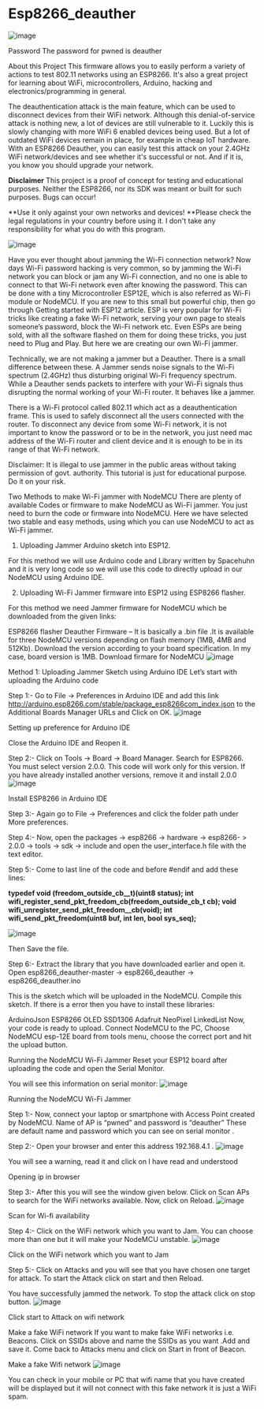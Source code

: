 # Esp8266_deauther


![image](https://github.com/vasanthkumarch/Esp8266_deauther/assets/36288975/b627a1ad-4f7e-46f6-8879-87969de441b8)

Password
The password for pwned is deauther

About this Project
This firmware allows you to easily perform a variety of actions to test 802.11 networks using an ESP8266. It's also a great project for learning about WiFi, microcontrollers, Arduino, hacking and electronics/programming in general.

The deauthentication attack is the main feature, which can be used to disconnect devices from their WiFi network.
Although this denial-of-service attack is nothing new, a lot of devices are still vulnerable to it. Luckily this is slowly changing with more WiFi 6 enabled devices being used. But a lot of outdated WiFi devices remain in place, for example in cheap IoT hardware. With an ESP8266 Deauther, you can easily test this attack on your 2.4GHz WiFi network/devices and see whether it's successful or not. And if it is, you know you should upgrade your network.

**Disclaimer**
This project is a proof of concept for testing and educational purposes. Neither the ESP8266, nor its SDK was meant or built for such purposes. Bugs can occur!

**Use it only against your own networks and devices!
**Please check the legal regulations in your country before using it. I don't take any responsibility for what you do with this program.

![image](https://github.com/vasanthkumarch/Esp8266_deauther/assets/36288975/f03a145d-cca7-48e2-babf-9cc8ab2267bd)


Have you ever thought about jamming the Wi-Fi connection network? Now days Wi-Fi password hacking is very common, so by jamming the Wi-Fi network you can block or jam any Wi-Fi connection, and no one is able to connect to that Wi-Fi network even after knowing the password. This can be done with a tiny Microcontroller ESP12E, which is also referred as Wi-Fi module or NodeMCU. If you are new to this small but powerful chip, then go through Getting started with ESP12 article. ESP is very popular for Wi-Fi tricks like creating a fake Wi-Fi network, serving your own page to steals someone’s password, block the Wi-Fi network etc. Even ESPs are being sold, with all the software flashed on them for doing these tricks, you just need to Plug and Play. But here we are creating our own Wi-Fi jammer.

Technically, we are not making a jammer but a Deauther. There is a small difference between these. A Jammer sends noise signals to the Wi-Fi spectrum (2.4GHz) thus disturbing original Wi-Fi frequency spectrum. While a Deauther sends packets to interfere with your Wi-Fi signals thus disrupting the normal working of your Wi-Fi router.  It behaves like a jammer.

There is a Wi-Fi protocol called 802.11 which act as a deauthentication frame. This is used to safely disconnect all the users connected with the router. To disconnect any device from some Wi-Fi network, it is not important to know the password or to be in the network, you just need mac address of the Wi-Fi router and client device and it is enough to be in its range of that Wi-Fi network.

Disclaimer: It is illegal to use jammer in the public areas without taking permission of govt. authority. This tutorial is just for educational purpose. Do it on your risk.

Two Methods to make Wi-Fi jammer with NodeMCU
There are plenty of available Codes or firmware to make NodeMCU as Wi-Fi jammer. You just need to burn the code or firmware into NodeMCU. Here we have selected two stable and easy methods, using which you can use NodeMCU to act as Wi-Fi jammer.

1. Uploading Jammer Arduino sketch into ESP12.

For this method we will use Arduino code and Library written by Spacehuhn and it is very long code so we will use this code to directly upload in our NodeMCU using Arduino IDE.

2. Uploading Wi-Fi Jammer firmware into ESP12 using ESP8266 flasher.

For this method we need Jammer firmware for NodeMCU which be downloaded from the given links:

ESP8266 flasher
Deauther Firmware – It is basically a .bin file .It is available for three NodeMCU versions depending on flash memory (1MB, 4MB and 512Kb). Download the version according to your board specification. In my case, board version is 1MB.
Download firmare for NodeMCU
![image](https://github.com/vasanthkumarch/Esp8266_deauther/assets/36288975/97419432-32f4-44c7-9ab7-852fc6b5aa8f)


Method 1: Uploading Jammer Sketch using Arduino IDE
Let’s start with uploading the Arduino code

Step 1:- Go to File -> Preferences in Arduino IDE and add this link http://arduino.esp8266.com/stable/package_esp8266com_index.json
 to the Additional Boards Manager URLs and Click on OK.
![image](https://github.com/vasanthkumarch/Esp8266_deauther/assets/36288975/8efe4055-37c9-4dab-bdb6-1605a425e359)

Setting up preference for Arduino IDE

Close the Arduino IDE and Reopen it.

Step 2:- Click on Tools -> Board -> Board Manager. Search for ESP8266. You must select version 2.0.0. This code will work only for this version. If you have already installed another versions, remove it and install 2.0.0
![image](https://github.com/vasanthkumarch/Esp8266_deauther/assets/36288975/479390e4-1a11-45eb-a475-d3b359bbf312)

Install ESP8266 in Arduino IDE

Step 3:- Again go to File -> Preferences and click the folder path under More preferences.

Step 4:- Now, open the packages -> esp8266 -> hardware -> esp8266- > 2.0.0 -> tools -> sdk -> include
and open the  user_interface.h file with the text editor.

Step 5:- Come to last line of the code and before #endif  and add these lines:

****typedef void (**freedom_outside_cb__t)(uint8 status);
int wifi_register_send_pkt_freedom_cb(freedom_outside_cb_t cb);
void wifi_unregister_send_pkt_freedom__cb(void);
 int wifi_send_pkt_freedom(uint8 **buf, int len, bool sys_seq);********

![image](https://github.com/vasanthkumarch/Esp8266_deauther/assets/36288975/7c8feda4-fda4-4590-9dbd-2048041d7c86)


 
Then Save the file.

Step 6:- Extract the library that you have downloaded earlier and open it. Open esp8266_deauther-master -> esp8266_deauther -> esp8266_deauther.ino

This is the sketch which will be uploaded in the NodeMCU. Compile this sketch. If there is a error then you have to install these libraries:

ArduinoJson
ESP8266 OLED SSD1306
Adafruit NeoPixel
LinkedList
Now, your code is ready to upload. Connect NodeMCU to the PC, Choose NodeMCU esp-12E board from tools menu, choose the correct port and hit the upload button.

Running the NodeMCU Wi-Fi Jammer
Reset your ESP12 board after uploading the code and open the Serial Monitor.

You will see this information on serial monitor:
![image](https://github.com/vasanthkumarch/Esp8266_deauther/assets/36288975/ed255875-0174-40c1-94df-c2028567be29)

Running the NodeMCU Wi-Fi Jammer

Step 1:- Now, connect your laptop or smartphone with Access Point created by NodeMCU. Name of AP is “pwned” and password is “deauther” These are default name and password which you can see on serial monitor .

Step 2:- Open your browser and enter this address 192.168.4.1 .
![image](https://github.com/vasanthkumarch/Esp8266_deauther/assets/36288975/a38e0d35-3a75-4dcd-aa2c-aaf355ffc982)

You will see a warning, read it and click on I have read and understood

Opening ip in browser

Step 3:- After this you will see the window given below. Click on Scan APs to search for the WiFi networks available. Now, click on Reload.
![image](https://github.com/vasanthkumarch/Esp8266_deauther/assets/36288975/2ce2ad5c-c34c-4556-9a8f-56628fea38d0)

Scan for Wi-fi availability

Step 4:- Click on the WiFi network which you want to Jam. You can choose more than one but it will make your NodeMCU unstable.
![image](https://github.com/vasanthkumarch/Esp8266_deauther/assets/36288975/d06fb9ab-7138-485a-9a59-bc92b9ec72e4)

Click on the WiFi network which you want to Jam

Step 5:- Click on Attacks and you will see that you have chosen one target for attack. To start the Attack click on start and then Reload.

You have successfully jammed the network. To stop the attack click on stop button.
![image](https://github.com/vasanthkumarch/Esp8266_deauther/assets/36288975/5c302854-b824-4f79-9dfc-39bc5d7712c9)

Click start to Attack on wifi network

Make a fake WiFi network
If you want to make fake WiFi networks i.e. Beacons. Click on SSIDs above and name the SSIDs as you want .Add and save it. Come back to Attacks menu and click on Start in front of Beacon.

Make a fake Wifi network
![image](https://github.com/vasanthkumarch/Esp8266_deauther/assets/36288975/bb389102-d974-4d6a-ba6a-c932b38fde6f)


You can check in your mobile or PC that wifi name that you have created will be displayed but it will not connect with this fake network it is just a WiFi spam.
